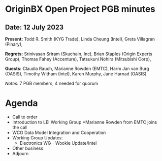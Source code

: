 # OriginBX Open Project PGB minutes 

## Date: 12 July 2023

**Present:** Todd R. Smith (KYG Trade), Linda Cheung (Intel), Greta Villagran (Pinary), 

**Regrets:** Srinivasan Sriram (Skuchain, Inc),  Brian Staples (Origin Experts Group), Thomas Fahey (Accenture), Tatsukuni Nohira (Mitsubishi Corp), 

**Guests:** Claudia Rauch, Marianne Rowden (EMTC), Harm Jan van Burg (OASIS), Timothy Witham (Intel), Karen Murphy, Jane Harnad (OASIS)

_Notes:_ 7 PGB members, 4 needed for quorum


# Agenda     
* Call to order
* Introduction to LEI Working Group
  *Marianne Rowden from EMTC joins the call
* WCO Data Model Integration and Cooperation
* Working Group Updates:
  * Electronics WG - Wookie Update/Intel
* Other business
* Adjourn

